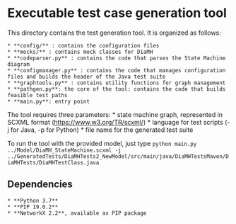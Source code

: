Executable test case generation tool
=======

This directory contains the test generation tool.
It is organized as follows:
	
	* **config/** : contains the configuration files
	* **mocks/** : contains mock classes for DiaMH
	* **codeparser.py** : contains the code that parses the State Machine diagram
	* **configmanager.py** : contains the code that manages configuration files and builds the header of the Java test suite
	* **graphtools.py** : contains utility functions for graph management
	* **pathgen.py**: the core of the tool: contains the code that builds feasible test paths
	* **main.py**: entry point

The tool requires three parameters: 
	* state machine graph, represented in SCXML format (https://www.w3.org/TR/scxml/)
	* language for test scripts (-j for Java, -p for Python)
	* file name for the generated test suite

To run the tool with the provided model, just type 
	```
	python main.py ../Model/DiaMH_StateMachine.scxml -j ../GeneratedTests/DiaMHTests2_NewModel/src/main/java/DiaMHTestsMaven/DiaMHTests/DiaMHTestClass.java
	```

Dependencies
------
	* **Python 3.7**
	* **PIP 19.0.2**
	* **NetworkX 2.2**, available as PIP package
